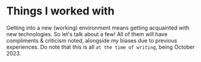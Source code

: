 # Things I worked with
Getting into a new (working) environment means getting acquainted with new technologies. So let's talk about a few! All of them will have compliments & criticism noted, alongside my biases due to previous experiences. Do note that this is all `at the time of writing`, being October 2023.

